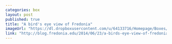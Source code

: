 ```yaml
---
categories: box
layout: post
published: true
title: "A bird's eye view of Fredonia"
imageUrl: "https://dl.dropboxusercontent.com/u/64133716/Homepage/Boxes/aerial.jpg"
link: "http://blog.fredonia.edu/2014/06/23/a-birds-eye-view-of-fredonia/"
---
```


